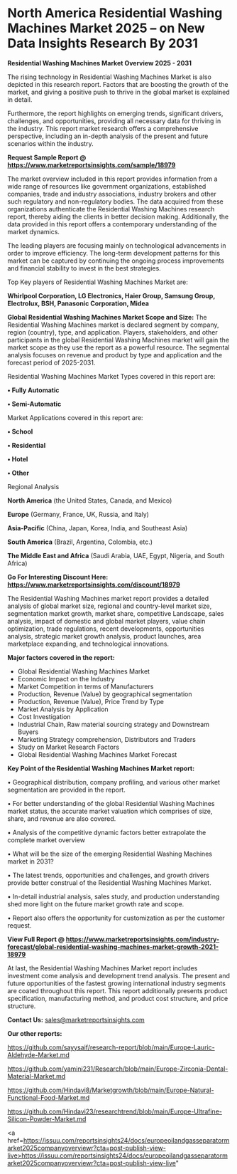 # North America Residential Washing Machines Market 2025 – on New Data Insights Research By 2031

<Strong> Residential Washing Machines Market Overview 2025 - 2031</strong>

The rising technology in Residential Washing Machines Market is also depicted in this research report. Factors that are boosting the growth of the market, and giving a positive push to thrive in the global market is explained in detail.

Furthermore, the report highlights on emerging trends, significant drivers, challenges, and opportunities, providing all necessary data for thriving in the industry. This report market research offers a comprehensive perspective, including an in-depth analysis of the present and future scenarios within the industry.

<strong>Request Sample Report @ <a href=https://www.marketreportsinsights.com/sample/18979>https://www.marketreportsinsights.com/sample/18979</a></strong>

The market overview included in this report provides information from a wide range of resources like government organizations, established companies, trade and industry associations, industry brokers and other such regulatory and non-regulatory bodies. The data acquired from these organizations authenticate the Residential Washing Machines research report, thereby aiding the clients in better decision making. Additionally, the data provided in this report offers a contemporary understanding of the market dynamics.

The leading players are focusing mainly on technological advancements in order to improve efficiency. The long-term development patterns for this market can be captured by continuing the ongoing process improvements and financial stability to invest in the best strategies.

Top Key players of Residential Washing Machines Market are:

<strong>Whirlpool Corporation, LG Electronics, Haier Group, Samsung Group, Electrolux, BSH, Panasonic Corporation, Midea</strong>

<strong><b>Global Residential Washing Machines Market Scope and Size:</b></strong>
The Residential Washing Machines market is declared segment by company, region (country), type, and application. Players, stakeholders, and other participants in the global Residential Washing Machines market will gain the market scope as they use the report as a powerful resource. The segmental analysis focuses on revenue and product by type and application and the forecast period of 2025-2031.

Residential Washing Machines Market Types covered in this report are:

<strong>• Fully Automatic

• Semi-Automatic</strong>

Market Applications covered in this report are:

<strong>• School

• Residential

• Hotel

• Other</strong> 

Regional Analysis

<strong>North America</strong> (the United States, Canada, and Mexico)

<strong>Europe</strong> (Germany, France, UK, Russia, and Italy)

<strong>Asia-Pacific</strong> (China, Japan, Korea, India, and Southeast Asia)

<strong>South America</strong> (Brazil, Argentina, Colombia, etc.)

<strong>The Middle East and Africa</strong> (Saudi Arabia, UAE, Egypt, Nigeria, and South Africa)

<strong>Go For Interesting Discount Here: <a href=https://www.marketreportsinsights.com/discount/18979>https://www.marketreportsinsights.com/discount/18979</a></strong>

The Residential Washing Machines market report provides a detailed analysis of global market size, regional and country-level market size, segmentation market growth, market share, competitive Landscape, sales analysis, impact of domestic and global market players, value chain optimization, trade regulations, recent developments, opportunities analysis, strategic market growth analysis, product launches, area marketplace expanding, and technological innovations.

<strong><b>Major factors covered in the report:</b></strong>
<ul>
  <li>Global Residential Washing Machines Market </li>
  <li>Economic Impact on the Industry</li>
  <li>Market Competition in terms of Manufacturers</li>
  <li>Production, Revenue (Value) by geographical segmentation</li>
  <li>Production, Revenue (Value), Price Trend by Type</li>
  <li>Market Analysis by Application</li>
  <li>Cost Investigation</li>
  <li>Industrial Chain, Raw material sourcing strategy and Downstream Buyers</li>
  <li>Marketing Strategy comprehension, Distributors and Traders</li>
  <li>Study on Market Research Factors</li>
  <li>Global Residential Washing Machines Market Forecast</li>
</ul>

<strong><b>Key Point of the Residential Washing Machines Market report:</b></strong>

• Geographical distribution, company profiling, and various other market segmentation are provided in the report.

• For better understanding of the global Residential Washing Machines market status, the accurate market valuation which comprises of size, share, and revenue are also covered.

• Analysis of the competitive dynamic factors better extrapolate the complete market overview

• What will be the size of the emerging Residential Washing Machines market in 2031?

• The latest trends, opportunities and challenges, and growth drivers provide better construal of the Residential Washing Machines Market.

• In-detail industrial analysis, sales study, and production understanding shed more light on the future market growth rate and scope.

• Report also offers the opportunity for customization as per the customer request.

<strong><b>View Full Report @ <a href=https://www.marketreportsinsights.com/industry-forecast/global-residential-washing-machines-market-growth-2021-18979>https://www.marketreportsinsights.com/industry-forecast/global-residential-washing-machines-market-growth-2021-18979</a></b></strong>


At last, the Residential Washing Machines Market report includes investment come analysis and development trend analysis. The present and future opportunities of the fastest growing international industry segments are coated throughout this report. This report additionally presents product specification, manufacturing method, and product cost structure, and price structure.

<strong>Contact Us:</strong>
sales@marketreportsinsights.com

<strong>Our other reports:</strong>

<a href=https://github.com/sayysaif/research-report/blob/main/Europe-Lauric-Aldehyde-Market.md>https://github.com/sayysaif/research-report/blob/main/Europe-Lauric-Aldehyde-Market.md</a>

<a href=https://github.com/yamini231/Research/blob/main/Europe-Zirconia-Dental-Material-Market.md>https://github.com/yamini231/Research/blob/main/Europe-Zirconia-Dental-Material-Market.md</a>

<a href=https://github.com/Hindavi8/Marketgrowth/blob/main/Europe-Natural-Functional-Food-Market.md>https://github.com/Hindavi8/Marketgrowth/blob/main/Europe-Natural-Functional-Food-Market.md</a>

<a href=https://github.com/Hindavi23/researchtrend/blob/main/Europe-Ultrafine-Silicon-Powder-Market.md>https://github.com/Hindavi23/researchtrend/blob/main/Europe-Ultrafine-Silicon-Powder-Market.md</a>

<a href=https://issuu.com/reportsinsights24/docs/europeoilandgasseparatormarket2025companyoverviewr?cta=post-publish-view-live>https://issuu.com/reportsinsights24/docs/europeoilandgasseparatormarket2025companyoverviewr?cta=post-publish-view-live</a>"
